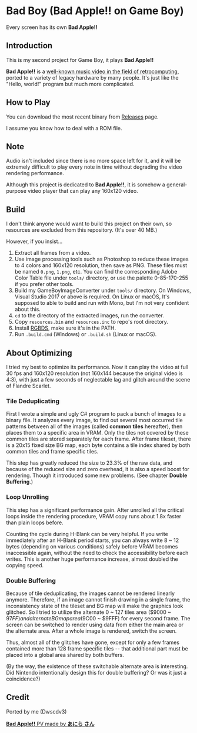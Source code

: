 # Bad Boy (Bad Apple!! on Game Boy)

Every screen has its own **Bad Apple!!**

## Introduction

This is my second project for Game Boy, it plays **Bad Apple!!**

**Bad Apple!!** is a [well-known music video in the field of retrocomputing](https://en.wikipedia.org/wiki/Bad_Apple!!#Demoscene), ported to a variety of legacy hardware by many people. It's just like the "Hello, world!" program but much more complicated.

## How to Play

You can download the most recent binary from [Releases](http://github.com/Dwscdv3/BadBoy/releases) page.

I assume you know how to deal with a ROM file.

## Note

Audio isn't included since there is no more space left for it, and it will be extremely difficult to play every note in time without degrading the video rendering performance.

Although this project is dedicated to **Bad Apple!!**, it is somehow a general-purpose video player that can play any 160x120 video.

## Build

I don't think anyone would want to build this project on their own, so resources are excluded from this repository. (It's over 40 MB.)

However, if you insist...

1. Extract all frames from a video.
2. Use image processing tools such as Photoshop to reduce these images to 4 colors and 160x120 resolution, then save as PNG. These files must be named `0.png`, `1.png`, etc. You can find the corresponding Adobe Color Table file under `tools/` directory, or use the palette 0-85-170-255 if you prefer other tools.
3. Build my GameBoyImageConverter under `tools/` directory. On Windows, Visual Studio 2017 or above is required. On Linux or macOS, It's supposed to able to build and run with Mono, but I'm not very confident about this.
4. `cd` to the directory of the extracted images, run the converter.
5. Copy `resources.bin` and `resources.inc` to repo's root directory.
6. Install [RGBDS](https://github.com/rednex/rgbds), make sure it's in the PATH.
7. Run `.build.cmd` (Windows) or `.build.sh` (Linux or macOS).

## About Optimizing

I tried my best to optimize its performance. Now it can play the video at full 30 fps and 160x120 resolution (not 160x144 because the original video is 4:3), with just a few seconds of neglectable lag and glitch around the scene of Flandre Scarlet.

### Tile Deduplicating

First I wrote a simple and ugly C# program to pack a bunch of images to a binary file. It analyzes every image, to find out several most occurred tile patterns between all of the images (called **common tiles** hereafter), then places them to a specific area in VRAM. Only the tiles not covered by these common tiles are stored separately for each frame. After frame tileset, there is a 20x15 fixed size BG map, each byte contains a tile index shared by both common tiles and frame specific tiles.

This step has greatly reduced the size to 23.3% of the raw data, and because of the reduced size and zero overhead, it is also a speed boost for rendering. Though it introduced some new problems. (See chapter **Double Buffering**.)

### Loop Unrolling

This step has a significant performance gain. After unrolled all the critical loops inside the rendering procedure, VRAM copy runs about 1.8x faster than plain loops before.

Counting the cycle during H-Blank can be very helpful. If you write immediately after an H-Blank period starts, you can always write 8 ~ 12 bytes (depending on various conditions) safely before VRAM becomes inaccessible again, without the need to check the accessibility before each writes. This is another huge performance increase, almost doubled the copying speed.

### Double Buffering

Because of tile deduplicating, the images cannot be rendered linearly anymore. Therefore, if an image cannot finish drawing in a single frame, the inconsistency state of the tileset and BG map will make the graphics look glitched. So I tried to utilize the alternate 0 ~ 127 tiles area ($9000 ~ $97FF) and alternate BG map area ($9C00 ~ $9FFF) for every second frame. The screen can be switched to render using data from either the main area or the alternate area. After a whole image is rendered, switch the screen.

Thus, almost all of the glitches have gone, except for only a few frames contained more than 128 frame specific tiles -- that additional part must be placed into a global area shared by both buffers.

(By the way, the existence of these switchable alternate area is interesting. Did Nintendo intentionally design this for double buffering? Or was it just a coincidence?)

## Credit

Ported by me (Dwscdv3)

[**Bad Apple!!** PV made by **あにら さん**](https://www.nicovideo.jp/watch/sm8628149)
